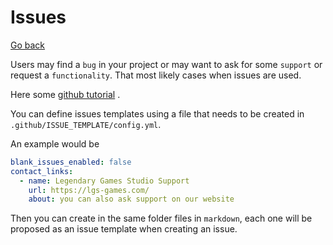 # Issues

[Go back](..)

Users may find a ``bug`` in your project or
may want to ask for some ``support`` or request
a ``functionality``. That most likely
cases when issues are used.

Here some [github tutorial](https://guides.github.com/features/issues/)
.

You can define issues templates
using a file that needs to be created
in ``.github/ISSUE_TEMPLATE/config.yml``.

An example would be

```yaml
blank_issues_enabled: false
contact_links:
  - name: Legendary Games Studio Support
    url: https://lgs-games.com/
    about: you can also ask support on our website
```

Then you can create in the same folder files in ``markdown``,
each one will be proposed as an issue template when
creating an issue.